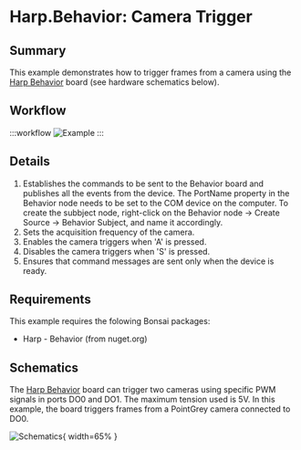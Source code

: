 # Harp.Behavior: Camera Trigger


## Summary
This example demonstrates how to trigger frames from a camera using the [Harp Behavior](https://harp-tech.org/api/Harp.Behavior.html) board (see hardware schematics below). 


## Workflow
:::workflow
![Example](~/workflows/HarpExamples/BehaviorBoard/CameraTrigger/CameraTrigger.bonsai)
:::



## Details
1. Establishes the commands to be sent to the Behavior board and publishes all the events from the device. The PortName property in the Behavior node needs to be set to the COM device on the computer. To create the subbject node, right-click on the Behavior node -> Create Source -> Behavior Subject, and name it accordingly. 
2. Sets the acquisition frequency of the camera.
3. Enables the camera triggers when 'A' is pressed. 
4. Disables the camera triggers when 'S' is pressed.
5. Ensures that command messages are sent only when the device is ready.

## Requirements
This example requires the folowing Bonsai packages:
- Harp - Behavior (from nuget.org)


## Schematics
The [Harp Behavior](https://harp-tech.org/api/Harp.Behavior.html) board can trigger two cameras using specific PWM signals in ports DO0 and DO1. The maximum tension used is 5V. In this example, the board triggers frames from a PointGrey camera connected to DO0. 

![Schematics](./CameraTrigger.png){ width=65% }




